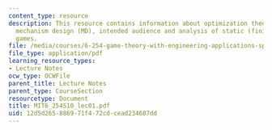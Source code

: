 ```yaml
---
content_type: resource
description: This resource contains information about optimization theory, game theory,
  mechanism design (MD), intended audience and analysis of static (finite and continuous)
  games.
file: /media/courses/6-254-game-theory-with-engineering-applications-spring-2010/12d5d265886971f472cdcead234687dd_MIT6_254S10_lec01.pdf
file_type: application/pdf
learning_resource_types:
- Lecture Notes
ocw_type: OCWFile
parent_title: Lecture Notes
parent_type: CourseSection
resourcetype: Document
title: MIT6_254S10_lec01.pdf
uid: 12d5d265-8869-71f4-72cd-cead234687dd
---
```

